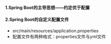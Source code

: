 #### 1.Spring Boot的主导思想——约定优于配置

#### 2.Spring Boot的自定义配置文件
* src/main/resources/application.properties
* 配置文件有两种格式：properties文件与yml文件
